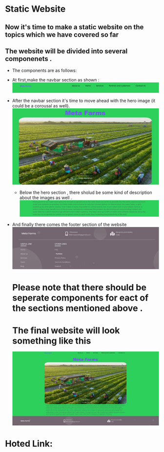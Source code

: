 # Static Website

## Now it's time to make a static website on the topics which we have covered so far

## The website will be divided into several componenets .

- The components are as follows:
- At first,make the navbar section as shown :
  ![prop](../07%20Assignment/images/navbar.jpeg)
- After the navbar section it's time to move ahead with the hero image (it could be a corousal as well).
  ![prop](../07%20Assignment/images/hero.jpeg)
  - Below the hero section , there sholud be some kind of description about the images as well .
    ![prop](../07%20Assignment/images/text.jpeg)
- And finally there comes the footer section of the website
  ![prop](../07%20Assignment/images/footer.jpeg)

  # Please note that there should be seperate components for eact of the sections mentioned above .

  # The final website will look something like this

  ![prop](../07%20Assignment/images/final.jpeg)

# Hoted Link:
